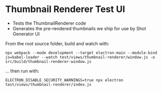 # Thumbnail Renderer Test UI

- Tests the ThumbnailRenderer code
- Generates the pre-rendered thumbnails we ship for use by Shot Generator UI

From the root source folder, build and watch with:

    npx webpack --mode development --target electron-main --module-bind js=babel-loader --watch test/views/thumbnail-renderer/window.js -o src/build/thumbnail-renderer-window.js

... then run with:

    ELECTRON_DISABLE_SECURITY_WARNINGS=true npx electron test/views/thumbnail-renderer/index.js
